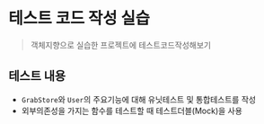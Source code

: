 # 테스트 코드 작성 실습

> 객체지향으로 실습한 프로젝트에 테스트코드작성해보기

## 테스트 내용

- `GrabStore`와 `User`의 주요기능에 대해 유닛테스트 및 통합테스트를 작성
- 외부의존성을 가지는 함수를 테스트할 때 테스트더블(Mock)을 사용